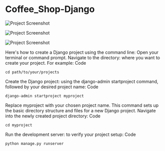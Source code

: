 # Coffee_Shop-Django


![Project Screenshot](https://res.cloudinary.com/dstfexaal/image/upload/v1747397026/ss_web_auntoh.png)

![Project Screenshot](https://res.cloudinary.com/dstfexaal/image/upload/v1747397147/order_web_tcsi6s.png)

![Project Screenshot](https://res.cloudinary.com/dstfexaal/image/upload/v1747397188/order_web_1_gfhknh.png)




Here's how to create a Django project using the command line: 
Open your terminal or command prompt.
Navigate to the directory: where you want to create your project. For example:
Code

    cd path/to/your/projects
Create the Django project: using the django-admin startproject command, followed by your desired project name:
Code

    django-admin startproject myproject
Replace myproject with your chosen project name. This command sets up the basic directory structure and files for a new Django project.
Navigate into the newly created project directory:
Code

    cd myproject
Run the development server: to verify your project setup:
Code

    python manage.py runserver

